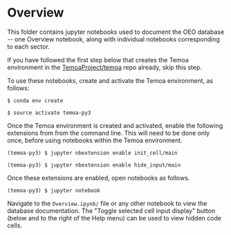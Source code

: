 # Overview

This folder contains jupyter notebooks used to document the OEO database -- one Overview notebook, along with individual notebooks corresponding to each 
sector.

If you have followed the first step below that creates the Temoa environment in the [TemoaProject/temoa](https://github.com/TemoaProject/temoa) repo already, skip this step.

To use these notebooks, create and activate the Temoa environment, as follows:

```$ conda env create```

```$ source activate temoa-py3```

Once the Temoa environment is created and activated, enable the following extensions from from the command line. 
This will need to be done only once, before using notebooks within the Temoa environment.

```(temoa-py3) $ jupyter nbextension enable init_cell/main```

```(temoa-py3) $ jupyter nbextension enable hide_input/main```

Once these extensions are enabled, open notebooks as follows.

```(temoa-py3) $ jupyter notebook```

Navigate to the `Overview.ipynb/` file or any other notebook to view the database documentation. 
The "Toggle selected cell input display" button (below and to the right of the Help menu) can be used to view hidden code cells. 






